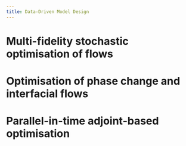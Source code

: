 ```yaml
---
title: Data-Driven Model Design
---
```


# Multi-fidelity stochastic optimisation of flows

# Optimisation of phase change and interfacial flows

# Parallel-in-time adjoint-based optimisation
